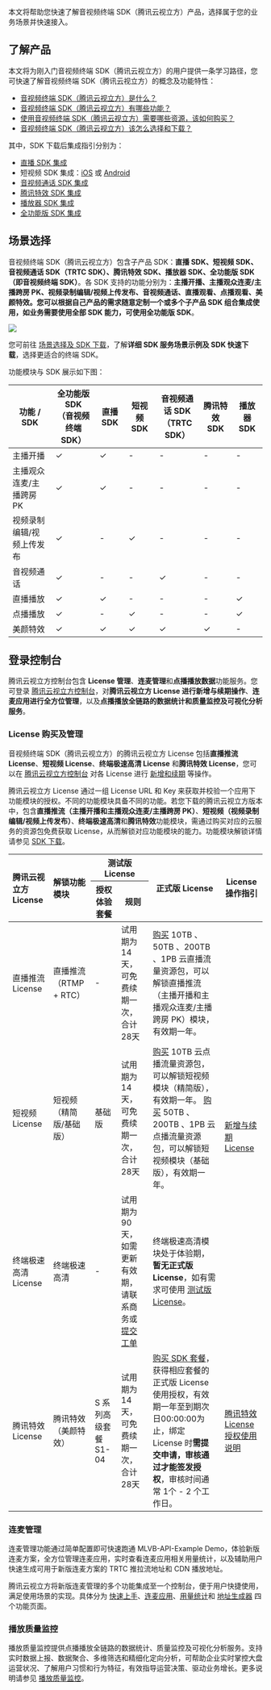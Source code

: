 本文将帮助您快速了解音视频终端 SDK（腾讯云视立方）产品，选择属于您的业务场景并快速接入。

## 了解产品

本文将为刚入门音视频终端 SDK（腾讯云视立方）的用户提供一条学习路径，您可快速了解音视频终端 SDK（腾讯云视立方）的概念及功能特性：

- [音视频终端 SDK（腾讯云视立方）是什么？](https://cloud.tencent.com/document/product/1449/56924)
- [音视频终端 SDK（腾讯云视立方）有哪些功能？](https://cloud.tencent.com/document/product/1449/56926)
- [使用音视频终端 SDK（腾讯云视立方）需要哪些资源，该如何购买？](https://cloud.tencent.com/document/product/1449/56972)
- [音视频终端 SDK（腾讯云视立方）该怎么选择和下载？](https://cloud.tencent.com/document/product/1449/56978)

其中，SDK 下载后集成指引分别为：

- [直播 SDK 集成](https://cloud.tencent.com/document/product/454/7873)
- 短视频 SDK 集成：[iOS](https://cloud.tencent.com/document/product/584/11638) 或 [Android](https://cloud.tencent.com/document/product/584/11631)
- [音视频通话 SDK 集成](https://cloud.tencent.com/document/product/647/32689)
- [腾讯特效 SDK 集成](https://cloud.tencent.com/document/product/616/65876)
- [播放器 SDK 集成](https://cloud.tencent.com/document/product/881/20205)
- [全功能版 SDK 集成](https://cloud.tencent.com/document/product/454/7873#ALL)

## 场景选择

音视频终端 SDK（腾讯云视立方）包含子产品 SDK：**直播 SDK、短视频 SDK、音视频通话 SDK（TRTC SDK）、腾讯特效 SDK、播放器 SDK、全功能版 SDK（即音视频终端 SDK）**。各 SDK 支持的功能分别为：**主播开播、主播观众连麦/主播跨房 PK、视频录制编辑/视频上传发布、音视频通话、直播观看、点播观看、美颜特效。您可以根据自己产品的需求随意定制一个或多个子产品 SDK 组合集成使用，如业务需要使用全部 SDK 能力，可使用全功能版 SDK**。

![](https://qcloudimg.tencent-cloud.cn/raw/c63c5fcb16f1dd257d446f62e451da8d.png)

您可前往 [场景选择及 SDK 下载](https://cloud.tencent.com/document/product/1449/56978)，了解**详细 SDK 服务场景示例及 SDK 快速下载**，选择更适合的终端 SDK。

功能模块与 SDK 展示如下图：
<style> .markdown-text-box table th,.markdown-text-box table td{text-align: center;} </style>
<table>
<thead>
<tr>
<th>功能 / SDK</th>
<th>全功能版 SDK <br>（音视频终端 SDK）</th>
<th>直播 SDK</th>
<th>短视频 SDK</th>
<th>音视频通话 SDK  <br>（TRTC SDK）</th>
<th>腾讯特效 SDK</th>
<th>播放器 SDK</th>
</tr>
</thead>
<tbody><tr>
<td>主播开播</td>
<td>&#10003;</td>
<td>&#10003;</td>
<td>-</td>
<td>-</td>
<td>-</td>
<td>-</td>
</tr>
<tr>
<td>主播观众连麦/主播跨房 PK</td>
<td>&#10003;</td>
<td>&#10003;</td>
<td>-</td>
<td>-</td>
<td>-</td>
<td>-</td>
</tr>
<tr>
<td>视频录制编辑/视频上传发布</td>
<td>&#10003;</td>
<td>-</td>
<td>&#10003;</td>
<td>-</td>
<td>-</td>
<td>-</td>
</tr>
<tr>
<td>音视频通话</td>
<td>&#10003;</td>
<td>-</td>
<td>-</td>
<td>&#10003;</td>
<td>-</td>
<td>-</td>
</tr>
<tr>
<td>直播播放</td>
<td>&#10003;</td>
<td>&#10003;</td>
<td>-</td>
<td>-</td>
<td>-</td>
<td>&#10003;</td>
</tr>
<tr>
<td>点播播放</td>
<td>&#10003;</td>
<td>-</td>
<td>&#10003;</td>
<td>-</td>
<td>-</td>
<td>&#10003;</td>
</tr>
<tr>
<td>美颜特效</td>
<td>&#10003;</td>
<td>&#10003;</td>
<td>&#10003;</td>
<td>&#10003;</td>
<td>&#10003;</td>
<td>-</td>
</tr>
</tbody></table>

## 登录控制台

腾讯云视立方控制台包含 **License 管理**、**连麦管理**和**点播播放数据**功能服务。您可登录 [腾讯云视立方控制台](https://console.cloud.tencent.com/vcube)，对**腾讯云视立方 License 进行新增与续期操作**、**连麦应用进行全方位管理**，以及**点播播放全链路的数据统计和质量监控及可视化分析服务**。

### License 购买及管理

音视频终端 SDK（腾讯云视立方）的腾讯云视立方 License 包括**直播推流 License**、**短视频 License**、**终端极速高清 License** 和**腾讯特效 License**，您可以在 [腾讯云视立方控制台](https://console.cloud.tencent.com/vcube) 对各 License 进行 [新增和续期](https://cloud.tencent.com/document/product/1449/56981) 等操作。

腾讯云视立方 License 通过一组 License URL 和 Key 来获取并校验一个应用下功能模块的授权。不同的功能模块具备不同的功能。若您下载的腾讯云视立方版本中，包含**直播推流（主播开播和主播观众连麦/主播跨房 PK）**、**短视频（视频录制编辑/视频上传发布）**、**终端极速高清**和**腾讯特效**功能模块，需通过购买对应的云服务的资源包免费获取 License，从而解锁对应功能模块的能力。功能模块解锁详情请参见 [SDK 下载](https://cloud.tencent.com/document/product/1449/56978)。

<table>
<thead>
<tr>
<th align="left" rowspan=2>腾讯云视立方 License</th>
<th align="left" rowspan=2>解锁功能模块</th>
<th colspan=2>测试版 License</th>
<th rowspan=2>正式版 License</th>
<th rowspan=2>License操作指引</th>
</tr>
<tr>
<th>授权体验套餐</th>
<th>规则</th>
</tr>
</thead>
<tbody>
<tr>
<td align="left">直播推流 License</td>
<td align="left">直播推流（RTMP + RTC）</td>
<td>-</td>
<td>试用期为14天，可免费续期一次，合计28天</td>
<td><a href="https://buy.cloud.tencent.com/vcube">购买</a> 10TB 、50TB 、200TB 、1PB 云直播流量资源包，可以解锁直播推流（主播开播和主播观众连麦/主播跨房 PK）模块，有效期一年。</td>
<td rowspan=3><a href="https://cloud.tencent.com/document/product/1449/56981">新增与续期 License</a></td>
</tr>
<tr>
<td align="left">短视频 License</td>
<td align="left">短视频（精简版/基础版）</td>
<td>基础版</td>
<td>试用期为14天，可免费续期一次，合计28天</td>
<td><a href="https://buy.cloud.tencent.com/vcube">购买</a> 10TB 云点播流量资源包，可以解锁短视频模块（精简版），有效期一年。 <a href="https://buy.cloud.tencent.com/vcube">购买</a> 50TB 、200TB 、1PB 云点播流量资源包，可以解锁短视频模块（基础版），有效期一年。</td>
</tr>
<tr>
<td align="left">终端极速高清 License</td>
<td align="left">终端极速高清</td>
<td>-</td>
<td>试用期为90天，如需更新有效期，请联系商务或 <a href="https://console.cloud.tencent.com/workorder/category">提交工单</a></td>
<td>终端极速高清模块处于体验期，<strong>暂无正式版 License</strong>，如有需求可使用 <a href="https://cloud.tencent.com/document/product/1449/56981#test">测试版 License</a>。</td>
</tr>
<tr>
<td align="left">腾讯特效 License</td>
<td align="left">腾讯特效（美颜特效）</td>
<td>S 系列高级套餐 S1-04</td>
<td>试用期为14天，可免费续期一次，合计28天</td>
<td><a href="https://buy.cloud.tencent.com/vcube?type=magic">购买 SDK 套餐</a>，获得相应套餐的正式版 License 使用授权，有效期一年至到期次日00:00:00为止，绑定 License 时<strong>需提交申请，审核通过才能签发授权</strong>，审核时间通常 1个 - 2 个工作日。</td>
<td><a href="https://cloud.tencent.com/document/product/1449/56982">腾讯特效 License 授权使用说明</a></td>
</tr>
</tbody></table>

### 连麦管理

连麦管理功能通过简单配置即可快速跑通 MLVB-API-Example Demo，体验新版连麦方案，全方位管理连麦应用，实时查看连麦应用相关用量统计，以及辅助用户快速生成可用于新版连麦方案的 TRTC 推拉流地址和 CDN 播放地址。

腾讯云视立方将新版连麦管理的多个功能集成至一个控制台，便于用户快捷使用，满足使用场景的实现。具体分为 [快速上手](https://console.cloud.tencent.com/vcube/micro/start)、[连麦应用](https://console.cloud.tencent.com/vcube/micro/appmanage)、[用量统计](https://console.cloud.tencent.com/vcube/micro/statistics)和 [地址生成器](https://console.cloud.tencent.com/vcube/micro/address) 四个功能页面。

### 播放质量监控

播放质量监控提供点播播放全链路的数据统计、质量监控及可视化分析服务。支持实时数据上报、数据聚合、多维筛选和精细化定向分析，可帮助企业实时掌控大盘运营状况、了解用户习惯和行为特征，有效指导运营决策、驱动业务增长。更多说明请参见 [播放质量监控](https://cloud.tencent.com/document/product/1449/68147)。
